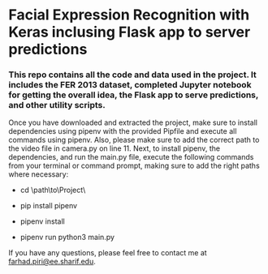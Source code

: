 # Facial Expression Recognition with Keras inclusing Flask app to server predictions
### This repo contains all the code and data used in the project. It includes the FER 2013 dataset, completed Jupyter notebook for getting the overall idea, the Flask app to serve predictions, and other utility scripts. 
Once you have downloaded and extracted the project, make sure to install dependencies using pipenv with the provided Pipfile and execute all commands using pipenv. Also, please make sure to add the correct path to the video file in camera.py on line 11. Next, to install pipenv, the dependencies, and run the main.py file, execute the following commands from your terminal or command prompt, making sure to add the right paths where necessary:

- cd \path\to\Project\

- pip install pipenv

- pipenv install

- pipenv run python3 main.py




If you have any questions, please feel free to contact me at farhad.piri@ee.sharif.edu.
